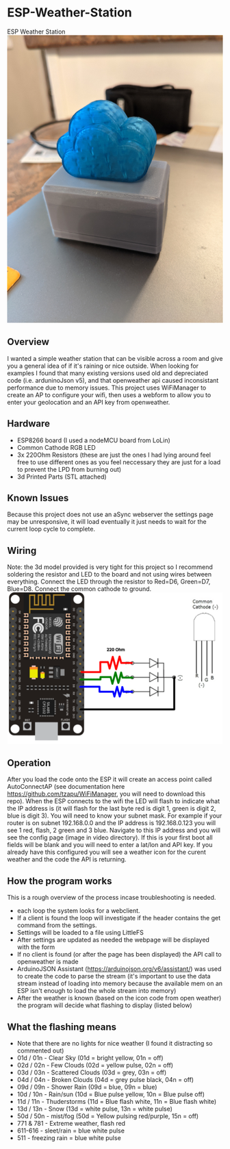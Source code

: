 # ESP-Weather-Station
ESP Weather Station
![ESP Weather Station](https://github.com/kyropaul/ESP-Weather-Station/blob/main/videos/Assembled.jpg?raw=true)
## Overview
I wanted a simple weather station that can be visible across a room and give you a general idea of if it's raining or nice outside.
When looking for examples I found that many existing versions used old and depreciated code (i.e. arduninoJson v5), and that openweather api caused inconsistant performance due to memory issues.
This project uses WiFiManager to create an AP to configure your wifi, then uses a webform to allow you to enter your geolocation and an API key from openweather.
## Hardware
* ESP8266 board (I used a nodeMCU board from LoLin)
* Common Cathode RGB LED
* 3x 220Ohm Resistors (these are just the ones I had lying around feel free to use different ones as you feel neccessary they are just for a load to prevent the LPD from burning out)
* 3d Printed Parts (STL attached)
## Known Issues
Because this project does not use an aSync webserver the settings page may be unresponsive, it will load eventually it just needs to wait for the current loop cycle to complete.
## Wiring
Note: the 3d model provided is very tight for this project so I recommend soldering the resistor and LED to the board and not using wires between everything.
Connect the LED through the resistor to Red=D6, Green=D7, Blue=D8.
Connect the common cathode to ground.
![Schematic](https://github.com/kyropaul/ESP-Weather-Station/blob/main/schematic.png?raw=true)
## Operation
After you load the code onto the ESP it will create an access point called AutoConnectAP (see documentation here https://github.com/tzapu/WiFiManager, you will need to download this repo).
When the ESP connects to the wifi the LED will flash to indicate what the IP address is (it will flash for the last byte red is digit 1, green is digit 2, blue is digit 3). You will need to know your subnet mask. For example if your router is on subnet 192.168.0.0 and the IP address is 192.168.0.123 you will see 1 red, flash, 2 green and 3 blue.
Navigate to this IP address and you will see the config page (image in video directory).
If this is your first boot all fields will be blank and you will need to enter a lat/lon and API key. If you already have this configured you will see a weather icon for the curent weather and the code the API is returning.
## How the program works
This is a rough overview of the process incase troubleshooting is needed.
* each loop the system looks for a webclient.
* If a client is found the loop will investigate if the header contains the get command from the settings.
* Settings will be loaded to a file using LittleFS
* After settings are updated as needed the webpage will be displayed with the form
* If no client is found (or after the page has been displayed) the API call to openweather is made
* ArduinoJSON Assistant (https://arduinojson.org/v6/assistant/) was used to create the code to parse the stream (it's important to use the data stream instead of loading into memory because the available mem on an ESP isn't enough to load the whole stream into memory)
* After the weather is known (based on the icon code from open weather) the program will decide what flashing to display (listed below)
## What the flashing means
* Note that there are no lights for nice weather (I found it distracting so commented out)
* 01d / 01n - Clear Sky (01d = bright yellow, 01n = off)
* 02d / 02n - Few Clouds (02d = yellow pulse, 02n = off)
* 03d / 03n - Scattered Clouds (03d = grey, 03n = off)
* 04d / 04n - Broken Clouds (04d = grey pulse black, 04n = off)
* 09d / 09n - Shower Rain (09d = blue, 09n = blue)
* 10d / 10n - Rain/sun (10d = Blue pulse yellow, 10n = Blue pulse off)
* 11d / 11n - Thuderstorms (11d = Blue flash white, 11n = Blue flash white)
* 13d / 13n - Snow (13d = white pulse, 13n = white pulse)
* 50d / 50n - mist/fog (50d = Yellow pulsing red/purple, 15n = off)
* 771 & 781 - Extreme weather, flash red
* 611-616 - sleet/rain = blue white pulse
* 511 - freezing rain = blue white pulse

